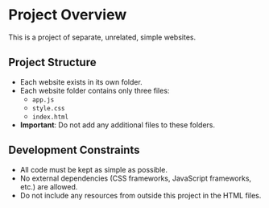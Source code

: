 # Project Overview

This is a project of separate, unrelated, simple websites.

## Project Structure

*   Each website exists in its own folder.
*   Each website folder contains only three files:
    *   `app.js`
    *   `style.css`
    *   `index.html`
*   **Important**: Do not add any additional files to these folders.

## Development Constraints

*   All code must be kept as simple as possible.
*   No external dependencies (CSS frameworks, JavaScript frameworks, etc.) are allowed.
*   Do not include any resources from outside this project in the HTML files.
